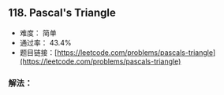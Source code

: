## 118. Pascal's Triangle


- 难度： 简单
- 通过率： 43.4%
- 题目链接：[https://leetcode.com/problems/pascals-triangle](https://leetcode.com/problems/pascals-triangle)



### 解法：